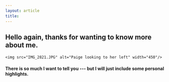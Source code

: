 ```yaml
---
layout: article
title: 
---
```

## Hello again, thanks for wanting to know more about me. 


<p align="center">
	
	<img src="IMG_2821.JPG" alt="Paige looking to her left" width="450"/>

</p>


#### There is so much I want to tell you --- but I will just include some personal highlights. 



